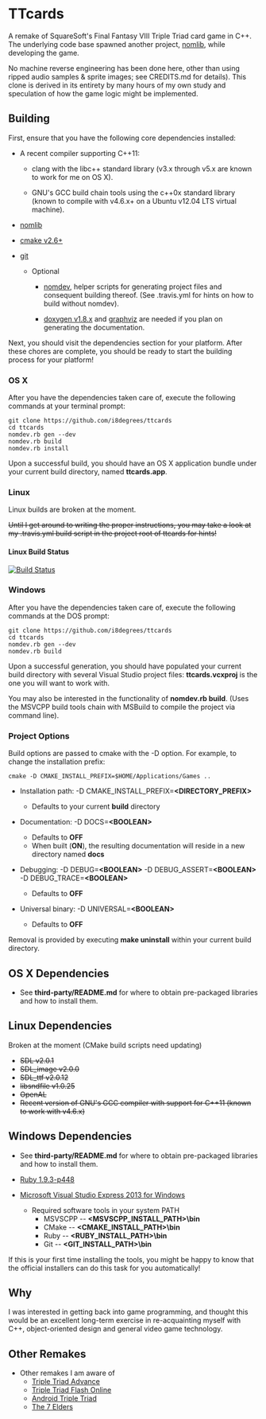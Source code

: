 # TTcards #

A remake of SquareSoft's Final Fantasy VIII Triple Triad card game in C++. The underlying code base spawned another project, [nomlib](https://github.com/i8degrees/nomlib/), while developing the game.

No machine reverse engineering has been done here, other than using ripped audio samples & sprite images; see CREDITS.md for details). This clone is derived in its entirety by many hours of my own study and speculation of how the game logic might be implemented.

## Building ##

First, ensure that you have the following core dependencies installed:

  - A recent compiler supporting C++11:

    * clang with the libc++ standard library (v3.x through v5.x are known to work for me on OS X).

    * GNU's GCC build chain tools using the c++0x standard library (known to compile with v4.6.x+ on a Ubuntu v12.04 LTS virtual machine).

* [nomlib](https://github.com/i8degrees/nomlib/)
* [cmake v2.6+](http://www.cmake.org/)
* [git](http://git-scm.com/download/)


  - Optional
    *  [nomdev](https://github.com/i8degrees/nomdev/), helper scripts for generating project files and consequent building thereof. (See .travis.yml for hints on how to build without nomdev).

    * [doxygen v1.8.x](http://www.stack.nl/~dimitri/doxygen/) and [graphviz](http://www.graphviz.org/) are needed if you plan on generating the documentation.

Next, you should visit the dependencies section for your platform. After these chores are complete, you should be ready to start the building process for your platform!

### OS X ###

After you have the dependencies taken care of, execute the following commands at your terminal prompt:

```
git clone https://github.com/i8degrees/ttcards
cd ttcards
nomdev.rb gen --dev
nomdev.rb build
nomdev.rb install
```

Upon a successful build, you should have an OS X application bundle under your current build directory, named **ttcards.app**.

### Linux ###

Linux builds are broken at the moment.

~~Until I get around to writing the proper instructions, you may take a look at my
.travis.yml build script in the project root of ttcards for hints!~~

#### Linux Build Status #####

[![Build Status](https://travis-ci.org/i8degrees/ttcards.png?branch=master,dev)](https://travis-ci.org/i8degrees/ttcards/)

### Windows ###

After you have the dependencies taken care of, execute the following commands at the DOS prompt:

```
git clone https://github.com/i8degrees/ttcards
cd ttcards
nomdev.rb gen --dev
nomdev.rb build
```

Upon a successful generation, you should have populated your current build directory with several Visual Studio project files: **ttcards.vcxproj** is the one you will want to work with.

You may also be interested in the functionality of **nomdev.rb build**. (Uses the MSVCPP build tools chain with MSBuild to compile the project via command line).

### Project Options ###

Build options are passed to cmake with the -D option. For example, to change the installation prefix:

```
cmake -D CMAKE_INSTALL_PREFIX=$HOME/Applications/Games ..
```

  - Installation path: -D CMAKE_INSTALL_PREFIX=**\<DIRECTORY_PREFIX\>**
    * Defaults to your current **build** directory

  - Documentation: -D DOCS=**\<BOOLEAN\>**
    * Defaults to **OFF**
    * When built (**ON**), the resulting documentation will reside in a new directory named **docs**

  - Debugging: -D DEBUG=**\<BOOLEAN\>** -D DEBUG_ASSERT=**\<BOOLEAN\>** -D DEBUG_TRACE=**\<BOOLEAN\>**
    * Defaults to **OFF**

  - Universal binary: -D UNIVERSAL=**\<BOOLEAN\>**
    * Defaults to **OFF**

Removal is provided by executing **make uninstall** within your current build directory.

## OS X Dependencies ##

* See **third-party/README.md** for where to obtain pre-packaged libraries and how to install them.

## Linux Dependencies ##

Broken at the moment (CMake build scripts need updating)

* ~~SDL v2.0.1~~
* ~~SDL_image v2.0.0~~
* ~~SDL_ttf v2.0.12~~
* ~~libsndfile v1.0.25~~
* ~~OpenAL~~
* ~~Recent version of GNU's GCC compiler with support for C++11 (known to work with v4.6.x)~~

## Windows Dependencies ##

* See **third-party/README.md** for where to obtain pre-packaged libraries and how to install them.
* [Ruby 1.9.3-p448](http://rubyinstaller.org/downloads/)

* [Microsoft Visual Studio Express 2013 for Windows](http://www.microsoft.com/visualstudio/eng#downloads)

  - Required software tools in your system PATH
    * MSVSCPP -- **\<MSVSCPP_INSTALL_PATH\>\bin**
    * CMake -- **\<CMAKE_INSTALL_PATH\>\bin**
    * Ruby -- **\<RUBY_INSTALL_PATH\>\bin**
    * Git -- **\<GIT_INSTALL_PATH\>\bin**

If this is your first time installing the tools, you might be happy to know that the official installers can do this task for you automatically!

## Why ##

I was interested in getting back into game programming, and thought this would be an excellent long-term exercise in re-acquainting myself with C++, object-oriented design and general video game technology.

## Other Remakes ##

- Other remakes I am aware of
  * [Triple Triad Advance](http://www.ttadvance.ca/index.php/)
  * [Triple Triad Flash Online](http://www.tripletriadflashonline.com/)
  * [Android Triple Triad](https://github.com/Viish/Android-Triple-Triad/)
  * [The 7 Elders](http://www.kongregate.com/games/TadeuBAS/the-7-elders/)
